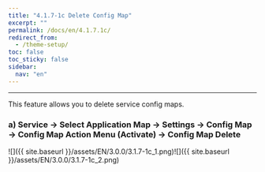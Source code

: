 ```yaml
---
title: "4.1.7-1c Delete Config Map"
excerpt: ""
permalink: /docs/en/4.1.7.1c/
redirect_from:
  - /theme-setup/
toc: false
toc_sticky: false
sidebar:
  nav: "en"
---
```



---

This feature allows you to delete service config maps.

### a\) Service → Select Application Map → Settings → Config Map → Config Map Action Menu \(Activate\) → Config Map Delete
![]({{ site.baseurl }}/assets/EN/3.0.0/3.1.7-1c_1.png)![]({{ site.baseurl }}/assets/EN/3.0.0/3.1.7-1c_2.png)
